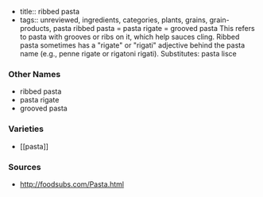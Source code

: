 - title:: ribbed pasta
- tags:: unreviewed, ingredients, categories, plants, grains, grain-products, pasta
ribbed pasta = pasta rigate = grooved pasta This refers to pasta with grooves or ribs on it, which help sauces cling. Ribbed pasta sometimes has a "rigate" or "rigati" adjective behind the pasta name (e.g., penne rigate or rigatoni rigati). Substitutes: pasta lisce

### Other Names

* ribbed pasta
* pasta rigate
* grooved pasta

### Varieties

* [[pasta]]

### Sources
* http://foodsubs.com/Pasta.html
